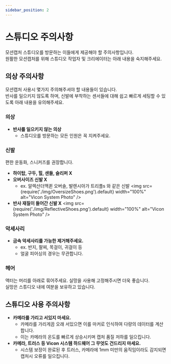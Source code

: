 ```yaml
---
sidebar_position: 2
---
```


# 스튜디오 주의사항

모션캡처 스튜디오를 방문하는 이들에게 제공해야 할 주의사항입니다. <br/>
원활한 모션캡처를 위해 스튜디오 작업자 및 크리에이터는 아래 내용을 숙지해주세요.

## 의상 주의사항
모션캡처 사용시 몇가지 주의해주셔야 할 내용들이 있습니다. <br/>
반사를 일으키지 않도록 하며, 신발에 부착하는 센서들에 대해 쉽고 빠르게 세팅할 수 있도록 아래 내용을 유의해주세요.

### 의상
- **반사를 일으키지 않는 의상**
    - 스튜디오를 방문하는 모든 인원은 꼭 지켜주세요.

### 신발
편한 운동화, 스니커즈를 권장합니다.
- **하이탑, 구두, 힐, 샌들, 슬리퍼 X**
- **오버사이즈 신발 X**
    - ex. 알렉산더맥퀸 오버솔, 발렌시아가 트리플s 와 같은 신발
<img src={require('./img/OversizeShoes.png').default} width="100%" alt="Vicon System Photo" />
- **반사 재질이 들어간 신발 X**
<img src={require('./img/ReflectiveShoes.png').default} width="100%" alt="Vicon System Photo" />

### 악세사리
- **금속 악세사리를 가능한 제거해주세요.**
    - ex. 반지, 팔찌, 목걸이, 귀걸이 등
    - 얼굴 피어싱의 경우는 무관합니다.

### 헤어
액터는 머리를 아래로 묶어주세요. 실망을 사용해 고정해주시면 더욱 좋습니다. <br/>
실망은 스튜디오 내에 여분을 보유하고 있습니다.



## 스튜디오 사용 주의사항
- **카메라를 가리고 서있지 마세요.**
    - 카메라를 가리게끔 오래 서있으면 이를 마커로 인식하여 다량의 데이터를 계산합니다.
    - 이는 카메라의 온도를 빠르게 상승시키며 캡처 품질 저하를 일으킵니다.
- **카메라, 트러스 등 Vicon 시스템 하드웨어 그 무엇도 건드리지 마세요.**
    - 시스템 보정이 완료된 후 트러스, 카메라에 1mm 미만의 움직임이라도 감지되면 캡처시 오류를 일으킵니다.